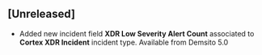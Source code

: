 ## [Unreleased]
- Added new incident field **XDR Low Severity Alert Count** associated to **Cortex XDR Incident** incident type. Available from Demsito 5.0